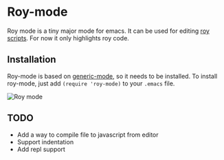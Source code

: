 # Roy-mode
Roy mode is a tiny major mode for emacs. It can be used for editing [roy scripts](http://roy.brianmckenna.org/ "roy scripts"). For now it only highlights roy code.

## Installation
Roy-mode is based on [generic-mode](http://www.emacswiki.org/emacs/GenericMode "generic-mode"), so it needs to be installed.
To install roy-mode, just add `(require 'roy-mode)` to your `.emacs` file.

![Roy mode](http://i.imgur.com/K05Ec.png)

## TODO
* Add a way to compile file to javascript from editor
* Support indentation
* Add repl support
